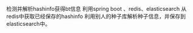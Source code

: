 检测并解析hashinfo获得bt信息
利用spring boot 、redis、elasticsearch
从redis中获取已经保存的hashinfo 利用别人的种子库解析种子信息，并保存到elasticsearch中。
